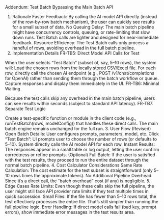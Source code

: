 Addendum: Test Batch Bypassing the Main Batch API
1. Rationale
Faster Feedback: By calling the AI model API directly (instead of the row-by-row batch mechanism), the user can quickly see results for a small subset of data.
No Queuing Delay: The main batch pipeline might have concurrency controls, queuing, or rate-limiting that slow down runs. Test Batch calls are lighter and designed for near-immediate feedback.
Resource Efficiency: The Test Batch calls only process a handful of rows, avoiding overhead in the full batch pipeline.
2. Implementation Details
FR-TB5: Direct Model API Calls for Test

When the user selects “Test Batch” (subset of, say, 5–10 rows), the system will:
Load the chosen rows from the locally stored CSV/Excel file.
For each row, directly call the chosen AI endpoint (e.g., POST /v1/chat/completions for OpenAI) rather than sending them through the batch workflow or queue.
Capture responses and display them immediately in the UI.
FR-TB6: Minimal Waiting

Because the test calls skip any overhead in the main batch pipeline, users can see results within seconds (subject to standard API latency).
FR-TB7: Separate Test Logic

Create a test-specific function or module in the client code (e.g., runTestBatch(rows, modelConfig)) that handles these direct calls.
The main batch engine remains unchanged for the full run.
3. User Flow (Revised)
Open Batch Details: User configures prompts, parameters, model, etc.
Click “Test Batch”:
UI prompts user to choose the number of rows (or defaults to 5–10).
System directly calls the AI model API for each row.
Instant Results: The responses appear in a small table or log output, letting the user confirm correctness or refine prompts.
(Optional) Full Batch: If the user is satisfied with the test results, they proceed to run the entire dataset through the normal batch pipeline.
4. Cost Calculator Considerations
Same Rate Calculation: The cost estimate for the test subset is straightforward (only 5–10 rows times the approximate tokens).
No Additional Pipeline Overhead: Since it’s a direct call, the “batch overhead” cost (if any) is negligible.
5. Edge Cases
Rate Limits: Even though these calls skip the full pipeline, the user might still face API provider rate limits if they test multiple times in quick succession.
Small Files: If the file has fewer than 5–10 rows total, the test effectively processes the entire file. That’s still simpler than running the full pipeline logic.
Error Handling: If direct model calls fail (bad key, prompt errors), show immediate error messages in the test results area.